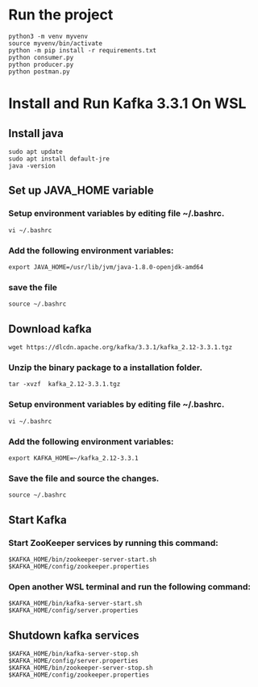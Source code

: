 # Run the project
```
python3 -m venv myvenv
source myvenv/bin/activate
python -m pip install -r requirements.txt
python consumer.py
python producer.py
python postman.py
```



# Install and Run Kafka 3.3.1 On WSL
## Install java 
```
sudo apt update
sudo apt install default-jre
java -version
```

## Set up JAVA_HOME variable
### Setup environment variables by editing file ~/.bashrc.
```
vi ~/.bashrc
```

### Add the following environment variables:
``` 
export JAVA_HOME=/usr/lib/jvm/java-1.8.0-openjdk-amd64
```
### save the file
```
source ~/.bashrc
```

## Download kafka
```
wget https://dlcdn.apache.org/kafka/3.3.1/kafka_2.12-3.3.1.tgz
```
### Unzip the binary package to a installation folder.
```
tar -xvzf  kafka_2.12-3.3.1.tgz
```
### Setup environment variables by editing file ~/.bashrc.
 ```
 vi ~/.bashrc
```
### Add the following environment variables:
```
export KAFKA_HOME=~/kafka_2.12-3.3.1
```
### Save the file and source the changes.
```
source ~/.bashrc
```

## Start Kafka
### Start ZooKeeper services by running this command:
```
$KAFKA_HOME/bin/zookeeper-server-start.sh $KAFKA_HOME/config/zookeeper.properties
```
### Open another WSL terminal and run the following command:
```
$KAFKA_HOME/bin/kafka-server-start.sh $KAFKA_HOME/config/server.properties
```

## Shutdown kafka services
```
$KAFKA_HOME/bin/kafka-server-stop.sh $KAFKA_HOME/config/server.properties
$KAFKA_HOME/bin/zookeeper-server-stop.sh $KAFKA_HOME/config/zookeeper.properties
```
